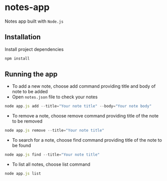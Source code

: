 # notes-app

Notes app built with `Node.js`

## Installation

Install project dependencies

```JavaScript
npm install
```

## Running the app

* To add a new note, choose add command providing title and body of note to be added
* Open `notes.json` file to check your notes

```JavaScript
node app.js add --title="Your note title" --body="Your note body"
```

* To remove a note, choose remove command providing title of the note to be removed

```JavaScript
node app.js remove --title="Your note title"
```

* To search for a note, choose find command providing title of the note to be found

```JavaScript
node app.js find --title="Your note title"
```

* To list all notes, choose list command

```JavaScript
node app.js list
```
